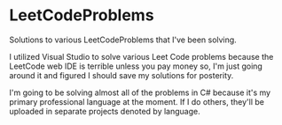 # LeetCodeProblems
Solutions to various LeetCodeProblems that I've been solving.

I utilized Visual Studio to solve various Leet Code problems because the LeetCode web IDE is terrible unless you pay money so, I'm just going around it and figured I should save my 
solutions for posterity.

I'm going to be solving almost all of  the problems in C# because it's my primary professional language at the moment. If I do others, they'll be uploaded in separate projects denoted by language.
